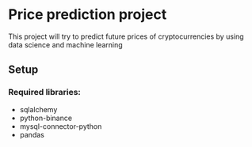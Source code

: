 # Price prediction project

This project will try to predict future prices of cryptocurrencies by using data science and machine learning

## Setup
### Required libraries:
- sqlalchemy
- python-binance
- mysql-connector-python
- pandas

